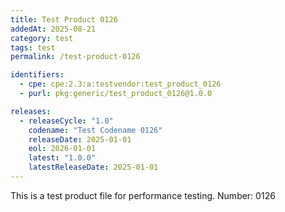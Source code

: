 ```yaml
---
title: Test Product 0126
addedAt: 2025-08-21
category: test
tags: test
permalink: /test-product-0126

identifiers:
  - cpe: cpe:2.3:a:testvendor:test_product_0126
  - purl: pkg:generic/test_product_0126@1.0.0

releases:
  - releaseCycle: "1.0"
    codename: "Test Codename 0126"
    releaseDate: 2025-01-01
    eol: 2026-01-01
    latest: "1.0.0"
    latestReleaseDate: 2025-01-01
---
```


This is a test product file for performance testing. Number: 0126
